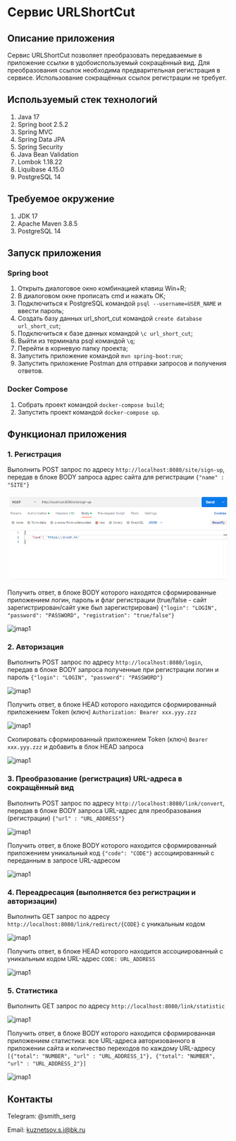 # Сервис URLShortCut

## Описание приложения

Сервис URLShortCut позволяет преобразовать передаваемые в приложение ссылки
в удобоиспользуемый сокращённый вид. Для преобразования ссылок необходима
предварительная регистрация в сервисе. Использование сокращённых ссылок 
регистрации не требует.

## Используемый стек технологий

1. Java 17
2. Spring boot 2.5.2
3. Spring MVC
4. Spring Data JPA
5. Spring Security
6. Java Bean Validation
7. Lombok 1.18.22
8. Liquibase 4.15.0
9. PostgreSQL 14

## Требуемое окружение
1. JDK 17
2. Apache Maven 3.8.5
3. PostgreSQL 14

## Запуск приложения

### Spring boot
1. Открыть диалоговое окно комбинацией клавиш Win+R;
2. В диалоговом окне прописать cmd и нажать OK;
3. Подключиться к PostgreSQL командой ```psql --username=USER_NAME``` и ввести пароль;
4. Создать базу данных url_short_cut командой ```create database url_short_cut```;
5. Подключиться к базе данных командой ```\c url_short_cut```;
6. Выйти из терминала psql командой ```\q```;
7. Перейти в корневую папку проекта;
8. Запустить приложение командой ```mvn spring-boot:run```;
9. Запустить приложение Postman для отправки запросов и получения ответов.

### Docker Compose

1. Собрать проект командой ```docker-compose build```;
2. Запустить проект командой ```docker-compose up```.

## Функционал приложения

### 1. Регистрация

Выполнить POST запрос по адресу ```http://localhost:8080/site/sign-up```, 
передав в блоке BODY запроса адрес сайта для регистрации ```{"name" : "SITE"}```

![jmap1](img/registrationRequest.png)

Получить ответ, в блоке BODY которого находятся сформированные приложением
логин, пароль и флаг регистрации (true/false - сайт зарегистрирован/сайт
уже был зарегистрирован)
```{"login": "LOGIN", "password": "PASSWORD", "registration": "true/false"}```

![jmap1](img/registrationResponse.png)

### 2. Авторизация

Выполнить POST запрос по адресу ```http://localhost:8080/login```,
передав в блоке BODY запроса полученные при регистрации логин и пароль
```{"login": "LOGIN", "password": "PASSWORD"}```

![jmap1](img/authorizationRequest.png)

Получить ответ, в блоке HEAD которого находится сформированный приложением
Token (ключ) ```Authorization: Bearer xxx.yyy.zzz```

![jmap1](img/authorizationResponse.png)

Скопировать сформированный приложением Token (ключ) ```Bearer xxx.yyy.zzz```
и добавить в блок HEAD запроса

![jmap1](img/authorizationToken.png)

### 3. Преобразование (регистрация) URL-адреса в сокращённый вид

Выполнить POST запрос по адресу ```http://localhost:8080/link/convert```,
передав в блоке BODY запроса URL-адрес для преобразования (регистрации)
```{"url" : "URL_ADDRESS"}```

![jmap1](img/convertRequest.png)

Получить ответ, в блоке BODY которого находится сформированный приложением
уникальный код ```{"code": "CODE"}``` ассоциированный с переданным в запросе URL-адресом

![jmap1](img/convertResponse.png)

### 4. Переадресация (выполняется без регистрации и авторизации)

Выполнить GET запрос по адресу ```http://localhost:8080/link/redirect/{CODE}```
с уникальным кодом

![jmap1](img/redirectRequest.png)

Получить ответ, в блоке HEAD которого находится ассоциированный с 
уникальным кодом URL-адрес ```CODE: URL_ADDRESS```

![jmap1](img/redirectResponse.png)

### 5. Статистика

Выполнить GET запрос по адресу ```http://localhost:8080/link/statistic```

![jmap1](img/statisticRequest.png)

Получить ответ, в блоке BODY которого находится сформированная приложением
статистика: все URL-адреса авторизованного в приложении сайта
и количество переходов по каждому URL-адресу 
```[{"total": "NUMBER", "url" : "URL_ADDRESS_1"}, {"total": "NUMBER", "url" : "URL_ADDRESS_2"}]```

![jmap1](img/statisticResponse.png)

## Контакты

Telegram: @smith_serg

Email: kuznetsov.s.i@bk.ru

